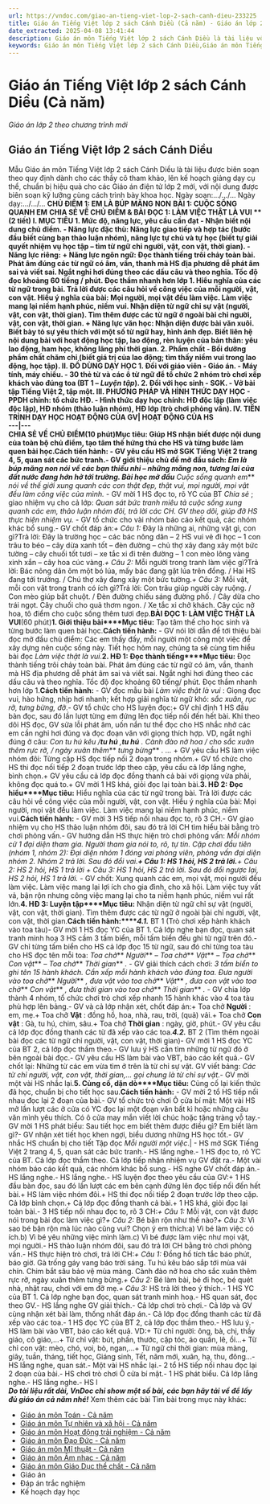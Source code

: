 ```yaml
---
url: https://vndoc.com/giao-an-tieng-viet-lop-2-sach-canh-dieu-233225
title: Giáo án Tiếng Việt lớp 2 sách Cánh Diều (Cả năm) - Giáo án lớp 2 theo chương trình mới - VnDoc.com
date_extracted: 2025-04-08 13:41:44
description: Giáo án môn Tiếng Việt lớp 2 sách Cánh Diều là tài liệu vô cùng bổ ích giúp quý thầy cô tiết kiệm thời gian và công sức soạn giáo án cho chương trình mới.
keywords: Giáo án môn Tiếng Việt lớp 2 sách Cánh Diều,Giáo án môn Tiếng Việt lớp 2,Cánh Diều,Mẫu Giáo án môn Tiếng Việt lớp 2,Bộ sách Cánh Diều lớp 2,giáo án Cánh Diều lớp 2,Giáo án lớp 2 theo chương trình mới
---
```


# Giáo án Tiếng Việt lớp 2 sách Cánh Diều \(Cả năm\)
_Giáo án lớp 2 theo chương trình mới_
## Giáo án Tiếng Việt lớp 2 sách Cánh Diều
Mẫu Giáo án môn Tiếng Việt lớp 2  sách Cánh Diều là tài liệu được biên soạn theo quy định dành cho các thầy cô tham khảo, lên kế hoạch giảng dạy cụ thể, chuẩn bị hiệu quả cho các Giáo án điện tử lớp 2 mới, với nội dung được biên soạn kỹ lưỡng cùng cách trình bày khoa học.
Ngày soạn:…/…/…
Ngày dạy:…/…/…
**CHỦ ĐIỂM 1: EM LÀ BÚP MĂNG NON**
**BÀI 1: CUỘC SỐNG QUANH EM**
**CHIA SẺ VỀ CHỦ ĐIỂM & BÀI ĐỌC 1: LÀM VIỆC THẬT LÀ VUI **
\(2 tiết\)
**I. MỤC TIÊU**
**1\. Mức độ, năng lực, yêu cầu cần đạt**
\- Nhận biết nội dung chủ điểm.
\- Năng lực đặc thù: Năng lực giao tiếp và hợp tác \(bước đầu biết cùng bạn thảo luận nhóm\), năng lực tự chủ và tự học \(biết tự giải quyết nhiệm vụ học tập – tìm từ ngữ chỉ người, vật, con vật, thời gian\).
\- Năng lực riêng:
\+ Năng lực ngôn ngữ:
Đọc thành tiếng trôi chảy toàn bài. Phát âm đúng các từ ngữ có âm, vần, thanh mà HS địa phương dễ phát âm sai và viết sai. Ngắt nghỉ hơi đúng theo các dấu câu và theo nghĩa. Tốc độ đọc khoảng 60 tiếng / phút. Đọc thầm nhanh hơn lớp 1.
Hiểu nghĩa của các từ ngữ trong bài. Trả lời được các câu hỏi về công việc của mỗi người, vật, con vật. Hiểu ý nghĩa của bài: Mọi người, mọi vật đều làm việc. Làm việc mang lại niềm hạnh phúc, niềm vui.
Nhận diện từ ngữ chỉ sự vật \(người, vật, con vật, thời gian\). Tìm thêm được các từ ngữ ở ngoài bài chỉ người, vật, con vật, thời gian.
\+ Năng lực văn học:
Nhận diện được bài văn xuôi.
Biết bày tỏ sự yêu thích với một số từ ngữ hay, hình ảnh đẹp.
Biết liên hệ nội dung bài với hoạt động học tập, lao động, rèn luyện của bản thân: yêu lao động, ham học, không lãng phí thời gian.
**2\. Phẩm chất**
\- Bồi dưỡng phẩm chất chăm chỉ \(biết giá trị của lao động; tìm thấy niềm vui trong lao động, học tập\).
**II. ĐỒ DÙNG DẠY HỌC**
**1\. Đối với giáo viên**
\- Giáo án.
\- Máy tính, máy chiếu.
\- 30 thẻ từ và các ô từ ngữ để tổ chức 2 nhóm trò chơi xếp khách vào đúng toa \(BT 1 – _Luyện tập_\).
**2\. Đối với học sinh**
\- SGK.
\- Vở bài tập Tiếng Việt 2, tập một.
**III. PHƯƠNG PHÁP VÀ HÌNH THỨC DẠY HỌC**
\- PPDH chính: tổ chức HĐ.
\- Hình thức dạy học chính: HĐ độc lập \(làm việc độc lập\), HĐ nhóm \(thảo luận nhóm\), HĐ lớp \(trò chơi phỏng vấn\).
**IV. TIẾN TRÌNH DẠY HỌC**
**HOẠT ĐỘNG CỦA GV**| **HOẠT ĐỘNG CỦA HS**  
---|---  
**CHIA SẺ VỀ CHỦ ĐIỂM**\(10 phút\)**Mục tiêu:** Giúp HS nhận biết được nội dung của toàn bộ chủ điểm, tạo tâm thế hứng thú cho HS và từng bước làm quen bài học.**Cách tiến hành:** \- GV yêu cầu HS mở SGK Tiếng Việt 2 trang 4, 5, quan sát các bức tranh.\- GV giới thiệu chủ đề mở đầu  sách: **_Em là búp măng non_** _nói về các bạn thiếu nhi – những măng non, tương lai của đất nước đang hớn hở tới trường. Bài học mở đầu_** _Cuộc sống quanh em_** _nói về thế giới xung quanh các con thật đẹp, thật vui, mọi người, mọi vật đều làm công việc của mình._ \- GV mời 1 HS đọc to, rõ YC của BT _Chia sẻ_ ; giao nhiệm vụ cho cả lớp: _Quan sát bức tranh miêu tả cuộc sống xung quanh các em, thảo luận nhóm đôi, trả lời các CH. GV theo dõi, giúp đỡ HS thực hiện nhiệm vụ._ \- GV tổ chức cho vài nhóm báo cáo kết quả, các nhóm khác bổ sung.\- GV chốt đáp án:_\+ Câu 1:_ Đây là những ai, những vật gì, con gì?Trả lời: Đây là trường học – các bác nông dân – 2 HS vui vẻ đi học – 1 con trâu to béo – cây dừa xanh tốt – đèn đường – chủ thợ xây đang xây một bức tường – cây chuối tốt tươi – xe tắc xi đi trên đường – 1 con mèo lông vàng xinh xắn – cây hoa cúc vàng._\+ Câu 2:_ Mỗi người trong tranh làm việc gì?Trả lời: Bác nông dân ôm một bó lúa, mấy bác đang gặt lúa trên đồng. / Hai HS đang tới trưởng. / Chú thợ xây đang xây một bức tường._\+ Câu 3:_ Mỗi vật, mỗi con vật trong tranh có ích gì?Trả lời: Con trâu giúp người cày ruộng. / Con mèo giúp bắt chuột. / Đèn đường chiếu sáng đường phố. / Cây dừa cho trái ngọt. Cây chuối cho quả thơm ngon. / Xe tắc xi chở khách. Cây cúc nở hoa, tô điểm cho cuộc sống thêm tươi đẹp.**BÀI ĐỌC 1: LÀM VIỆC THẬT LÀ VUI**\(60 phút\)**1\. Giới thiệu bài****Mục tiêu:** Tạo tâm thế cho học sinh và từng bước làm quen bài học.**Cách tiến hành:** \- GV nói lời dẫn để tới thiệu bài đọc mở đầu chủ điểm: Các em thấy đấy, mỗi người một công một việc để xây dựng nên cuộc sống này. Tiết học hôm nay, chúng ta sẽ cùng tìm hiểu bài đọc _Làm việc thật là vui_.**2\. HĐ 1: Đọc thành tiếng****Mục tiêu:** Đọc thành tiếng trôi chảy toàn bài. Phát âm đúng các từ ngữ có âm, vần, thanh mà HS địa phương dễ phát âm sai và viết sai. Ngắt nghỉ hơi đúng theo các dấu câu và theo nghĩa. Tốc độ đọc khoảng 60 tiếng/ phút. Đọc thầm nhanh hơn lớp 1.**Cách tiến hành:** \- GV đọc mẫu bài _Làm việc thật là vui_ : Giọng đọc vui, hào hứng, nhịp hơi nhanh; kết hợp giải nghĩa từ ngữ khó: _sắc xuân, rục rỡ, tưng bừng, đỡ_.\- GV tổ chức cho HS luyện đọc:\+ GV chỉ định 1 HS đầu bàn đọc, sau đó lần lượt từng em đứng lên đọc tiếp nối đến hết bài. Khi theo dõi HS đọc, GV sửa lỗi phát âm, uốn nắn tư thể đọc cho HS nhắc nhở các em cần nghỉ hơi đúng và đọc đoạn văn với giọng thích hợp. VD, ngắt nghỉ đúng ở câu: _Con tu hú kêu /_**_tu hú_** _,_**_tu hú_** _. Cành đào nở hoa / cho sắc xuân thêm rực rỡ, / ngày xuân thêm_** _tưng bừng_** _. ..._ \+ GV yêu cầu HS làm việc nhóm đôi: Từng cặp HS đọc tiếp nối 2 đoạn trong nhóm.\+ GV tổ chức cho HS thi đọc nối tiếp 2 đoạn trước lớp theo cặp, yêu cầu cả lớp lắng nghe, bình chọn.\+ GV yêu cầu cả lớp đọc đồng thanh cả bài với giọng vừa phải, không đọc quá to.\+ GV mời 1 HS khá, giỏi đọc lại toàn bài.**3\. HĐ 2: Đọc hiểu****Mục tiêu:** Hiểu nghĩa của các từ ngữ trong bài. Trả lời được các câu hỏi về công việc của mỗi người, vật, con vật. Hiểu ý nghĩa của bài: Mọi người, mọi vật đều làm việc. Làm việc mang lại niềm hạnh phúc, niềm vui.**Cách tiến hành:** \- GV mời 3 HS tiếp nối nhau đọc to, rõ 3 CH.\- GV giao nhiệm vụ cho HS thảo luận nhóm đôi, sau đó trả lời CH tìm hiểu bài bằng trò chơi phỏng vấn.\- GV hướng dẫn HS thực hiện trò chơi phỏng vấn: _Mỗi nhóm cử 1 đại diện tham gia. Người tham gia nói to, rõ, tự tin. Cặp chơi đầu tiên \(nhóm 1, nhóm 2\): Đại diện nhóm 1 đóng vai phóng viên, phỏng vấn đại diện nhóm 2. Nhóm 2 trả lời. Sau đó đổi vai.__\+ Câu 1: HS 1 hỏi, HS 2 trả lời.__\+ Câu 2: HS 2 hỏi, HS 1 trả lời_ _\+ Câu 3: HS 1 hỏi, HS 2 trả lời. Sau đó đổi ngược lại, HS 2 hỏi, HS 1 trả lời._ \- GV chốt: Xung quanh các em, mọi vật, mọi người đều làm việc. Làm việc mang lại lợi ích cho gia đình, cho xã hội. Làm việc tuy vất vả, bận rộn nhưng công việc mang lại cho ta niềm hạnh phúc, niềm vui rất lớn.**4\. HĐ 3: Luyện tập****Mục tiêu:** Nhận diện từ ngữ chỉ sự vật \(người, vật, con vật, thời gian\). Tìm thêm được các từ ngữ ở ngoài bài chỉ người, vật, con vật, thời gian.**Cách tiến hành:****_4.1._** BT 1 \(Trò chơi xếp hành khách vào toa tàu\)\- GV mời 1 HS đọc YC của BT 1. Cả lớp nghe bạn đọc, quan sát tranh minh hoạ 3 HS cầm 3 tấm biển, mỗi tấm biển đều ghi từ ngữ trên đó.\- GV chỉ từng tấm biển cho HS cả lớp đọc 15 từ ngữ, sau đó chỉ từng toa tàu cho HS đọc tên mỗi toa: _Toa chở_** _Người_** _– Toa chở_** _Vật_** _– Toa chở_** _Con vật_** _– Toa chở_** _Thời gian_** _._ \- GV giải thích cách chơi: _3 tấm biển to ghi tên 15 hành khách. Cần xếp mỗi hành khách vào đúng toa. Đưa người vào toa chở_** _Người_** _, đưa vật vào toa chở_** _Vật_** _, đưa con vật vào toa chở_** _Con vật_** _, đưa thời gian vào toa chở_** _Thời gian_** _._ \- GV chia lớp thành 4 nhóm, tổ chức chơi trò chơi xếp nhanh 15 hành khác vào 4 toa tàu phù hợp lên bảng.\- GV và cả lớp nhận xét, chốt đáp án:\+ Toa chở **Người** : em, mẹ.\+ Toa chở **Vật** : đồng hồ, hoa, nhà, rau, trời, \(quả\) vải.\+ Toa chở **Con vật** : Gà, tu hú, chim, sâu.\+ Toa chở **Thời gian** : ngày, giờ, phút.\- GV yêu cầu cả lớp đọc đồng thanh các từ đã xếp vào các toa.**_4.2._** BT 2 \(Tìm thêm ngoài bài đọc các từ ngữ chỉ người, vật, con vật, thời gian\)\- GV mời 1 HS đọc YC của BT 2, cả lớp đọc thầm theo.\- GV lưu ý HS cần tìm những từ ngữ đó ở bên ngoài bài đọc.\- GV yêu cầu HS làm bài vào  VBT, báo cáo kết quả.\- GV chốt lại: Những từ các em vừa tìm ở trên là từ chỉ sự vật. GV viết bảng: _Các từ chỉ người, vật, con vật, thời gian,... gọi chung là từ chỉ sự vật_.\- GV mời một vài HS nhắc lại.**5\. Củng cố, dặn dò****Mục tiêu:** Củng cố lại kiến thức đã học, chuẩn bị cho tiết học sau.**Cách tiến hành:** \- GV mời 2 tổ HS tiếp nối nhau đọc lại 2 đoạn của bài.\- GV tổ chức trò chơi Ô cửa bí mật: Một vài HS mở lần lượt các ở cửa có YC đọc lại một đoạn văn bất kì hoặc những câu văn mình yêu thích. Có ô cửa may mắn viết lời chúc hoặc tặng tràng vỗ tay.\- GV mời 1 HS phát biểu: Sau tiết học em biết thêm được điều gì? Em biết làm gì?\- GV nhận xét tiết học khen ngợi, biểu dương những HS học tốt.\- GV nhắc HS chuẩn bị cho tiết Tập đọc _Mỗi người một việc_.| \- HS mở SGK Tiếng Việt 2 trang 4, 5, quan sát các bức tranh.\- HS lắng nghe.\- 1 HS đọc to, rõ YC của BT. Cả lớp đọc thầm theo. Cả lớp tiếp nhận nhiệm vụ GV đặt ra.\- Một vài nhóm báo cáo kết quả, các nhóm khác bổ sung.\- HS nghe GV chốt đáp án.\- HS lắng nghe.\- HS lắng nghe.\- HS luyện đọc theo yêu cầu của GV:\+ 1 HS đầu bàn đọc, sau đó lần lượt các em bên cạnh đứng lên đọc tiếp nối đến hết bài.\+ HS làm việc nhóm đôi.\+ HS thi đọc nối tiếp 2 đoạn trước lớp theo cặp. Cả lớp bình chọn.\+ Cả lớp đọc đồng thanh cả bài.\+ 1 HS khá, giỏi đọc lại toàn bài.\- 3 HS tiếp nối nhau đọc to, rõ 3 CH:_\+ Câu 1:_ Mỗi vật, con vật được nói trong bài đọc làm việc gì?_\+ Câu 2:_ Bé bận rộn như thế nào?_\+ Câu 3:_ Vì sao bé bận rộn mà lúc nào cũng vui? Chọn ý em thích:a\) Vì bé làm việc có ích.b\) Vì bé yêu những việc mình làm.c\) Vì bé được làm việc như mọi vật, mọi người.\- HS thảo luận nhóm đôi, sau đó trả lời CH bằng trò chơi phỏng vấn.\- HS thực hiện trò chơi, trả lời CH:_\+ Câu 1:_ Đồng hồ tích tắc báo phút, báo giờ. Gà trống gáy vang báo trời sáng. Tu hú kêu báo sắp tới mùa vải chín. Chim bắt sâu bảo vệ mùa màng. Cành đào nở hoa cho sắc xuân thêm rực rỡ, ngày xuân thêm tưng bừng._\+ Câu 2:_ Bé làm bài, bé đi học, bé quét nhà, nhặt rau, chơi với em đỡ mẹ._\+ Câu 3:_ HS trả lời theo ý thích.\- 1 HS YC của BT 1. Cả lớp nghe bạn đọc, quan sát tranh minh hoạ.\- HS quan sát, đọc theo GV.\- HS lắng nghe GV giải thích.\- Cả lớp chơi trò chơi.\- Cả lớp và GV cùng nhận xét bài làm, thống nhất đáp án.\- Cả lớp đọc đồng thanh các từ đã xếp vào các toa.\- 1 HS đọc YC của BT 2, cả lớp đọc thầm theo.\- HS lưu ý.\- HS làm bài vào  VBT, báo cáo kết quả. VD:\+ Từ chỉ người: ông, bà, chị, thầy giáo, cô giáo,...\+ Từ chỉ vật: bút, phấn, thước, cặp tóc, áo quần, lê, ổi...\+ Từ chỉ con vật: mèo, chó, voi, bò, ngan,...\+ Từ ngữ chỉ thời gian: mùa màng, giây, tuần, tháng, tiết học, Giáng sinh, Tết, năm mới, xuân, hạ, thu, đông...\- HS lắng nghe, quan sát.\- Một vài HS nhắc lại.\- 2 tổ HS tiếp nối nhau đọc lại 2 đoạn của bài.\- HS chơi trò chơi Ô cửa bí mật.\- 1 HS phát biểu. Cả lớp lắng nghe.\- HS lắng nghe.\- HS l  
**_Do tài liệu rất dài, VnDoc chỉ show một số bài, các bạn hãy tải về để lấy đủ giáo án cả năm nhé\!_**
Xem thêm các bài Tìm bài trong mục này khác:
  * [Giáo án môn Toán - Cả năm](</giao-an-toan-lop-2-sach-canh-dieu-233239>)
  * [Giáo án môn Tự nhiên và xã hội - Cả năm](</giao-an-tu-nhien-va-xa-hoi-2-sach-canh-dieu-233356>)
  * [Giáo án môn Hoạt động trải nghiệm - Cả năm](</giao-an-hoat-dong-trai-nghiem-2-sach-canh-dieu-233640>)
  * [Giáo án môn Đạo Đức - Cả năm](</giao-an-dao-duc-2-sach-canh-dieu-233661>)
  * [Giáo án môn Mĩ thuật - Cả năm](</giao-an-mi-thuat-lop-2-sach-canh-dieu-233667>)
  * [Giáo án môn Âm nhạc - Cả năm](</giao-an-am-nhac-lop-2-sach-canh-dieu-233671>)
  * [Giáo án môn Giáo Dục thể chất - Cả năm](</giao-an-giao-duc-the-chat-lop-2-sach-canh-dieu-233674>)
  * Giáo án
  * Đáp án trắc nghiệm
  * Kế hoạch dạy học

